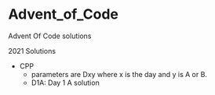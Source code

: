 # Advent_of_Code
Advent Of Code solutions


2021 Solutions
  - CPP
	- parameters are Dxy where x is the day and y is A or B.
	- D1A: Day 1 A solution

